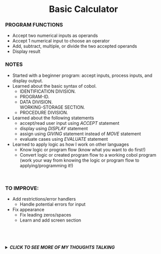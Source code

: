  **<h1 align="center">Basic Calculator</h1>**

### **PROGRAM FUNCTIONS**
- Accept two numerical inputs as operands
- Accept 1 numerical input to choose an operator
- Add, subtract, multiple, or divide the two accepted operands
- Display result

### **NOTES**
- Started with a beginner program: accept inputs, process inputs, and display output.
- Learned about the basic syntax of cobol.
    - IDENTIFICATION DIVISION.
    - PROGRAM-ID.
    - DATA DIVISION.<br>WORKING-STORAGE SECTION.
    - PROCEDURE DIVISION.
- Learned about the following statements
    - accept/read user input using _ACCEPT_ statement
    - display using _DISPLAY_ statement
    - assign using _GIVING_ statement instead of _MOVE_ statement
    - evaluate cases using _EVALUATE_ statement
- Learned to apply logic as how I work on other languages
    - Know logic or program flow (know what you want to do first!)
    - Convert logic or created program flow to a working cobol program (work your way from knowing the logic or program flow to applying/programming it!)

<br/>

### **TO IMPROVE:**
- Add restrictions/error handlers
    - Handle potential errors for input
- Fix appearance
    - Fix leading zeros/spaces
    - Learn and add screen section

<br/>

#

<details><summary><b><i>CLICK TO SEE MORE OF MY THOUGHTS TALKING</i></b></summary>

>This was so much fun. My favorite thing to do when programming is the initial process of understanding what I want to accomplish and defining the logic of my program. I then enjoy applying these concepts, transforming my objectives, goals, or thoughts into a functional program.<br/><br/>Isn't it exciting and satisfying when the code runs successfully, bringing my initial vision for the program to life?<br/><br/>I initially doubted my ability to learn COBOL; I found it challenging and thought I wouldn't enjoy it as much as learning other languages. However, when I managed to apply my thoughts or the logic I had created in my mind, it felt rewarding.<br/><br/>I hope to continue making progress! <i>If you are reading this, I hope you'll enjoy what you started learning too~</i>

</details>